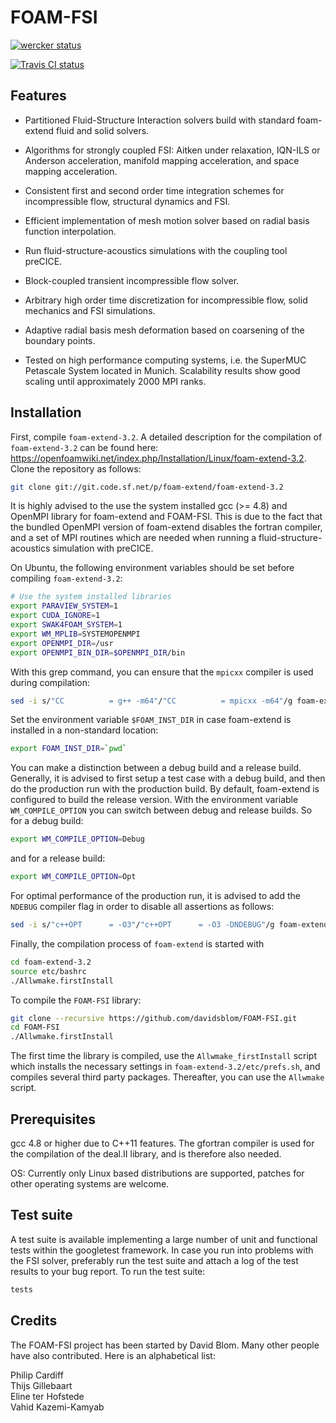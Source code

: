FOAM-FSI
========

[![wercker status](https://app.wercker.com/status/80ce1a6b7a23e394c5f07a3f27b5b43e/m/master "wercker status")](https://app.wercker.com/project/bykey/80ce1a6b7a23e394c5f07a3f27b5b43e)

[![Travis CI status](https://travis-ci.org/davidsblom/FOAM-FSI.svg?branch=master)](https://travis-ci.org/davidsblom/FOAM-FSI)

Features
-----------

*   Partitioned Fluid-Structure Interaction solvers build with standard
    foam-extend fluid and solid solvers.

*   Algorithms for strongly coupled FSI: Aitken under relaxation, IQN-ILS or
    Anderson acceleration, manifold mapping acceleration, and space mapping
    acceleration.

*   Consistent first and second order time integration schemes for
    incompressible flow, structural dynamics and FSI.

*   Efficient implementation of mesh motion solver based on radial basis
    function interpolation.

*   Run fluid-structure-acoustics simulations with the coupling tool preCICE.

*   Block-coupled transient incompressible flow solver.

*   Arbitrary high order time discretization for incompressible flow, solid
    mechanics and FSI simulations.

*   Adaptive radial basis mesh deformation based on coarsening of the
    boundary points.

*   Tested on high performance computing systems, i.e. the SuperMUC Petascale
    System located in Munich. Scalability results show good scaling until
    approximately 2000 MPI ranks.

Installation
-----------

First, compile `foam-extend-3.2`. A detailed description for the compilation of
`foam-extend-3.2` can be found here: <https://openfoamwiki.net/index.php/Installation/Linux/foam-extend-3.2>.
Clone the repository as follows:

``` bash
git clone git://git.code.sf.net/p/foam-extend/foam-extend-3.2
```

It is highly advised to the use the system installed gcc (>= 4.8) and OpenMPI
library for foam-extend and FOAM-FSI. This is due to the fact that the bundled
OpenMPI version of foam-extend disables the fortran compiler, and a set of MPI
routines which are needed when running a fluid-structure-acoustics simulation
with preCICE.

On Ubuntu, the following environment variables should be set before compiling
`foam-extend-3.2`:

``` bash
# Use the system installed libraries
export PARAVIEW_SYSTEM=1
export CUDA_IGNORE=1
export SWAK4FOAM_SYSTEM=1
export WM_MPLIB=SYSTEMOPENMPI
export OPENMPI_DIR=/usr
export OPENMPI_BIN_DIR=$OPENMPI_DIR/bin
```

With this grep command, you can ensure that the `mpicxx` compiler is used
during compilation:

``` bash
sed -i s/"CC          = g++ -m64"/"CC          = mpicxx -m64"/g foam-extend-3.2/wmake/rules/linux64Gcc/c++
```

Set the environment variable `$FOAM_INST_DIR` in case foam-extend is installed
in a non-standard location:

``` bash
export FOAM_INST_DIR=`pwd`
```

You can make a distinction between a debug build and a release build. Generally,
it is advised to first setup a test case with a debug build, and then do the
production run with the production build. By default, foam-extend is configured
to build the release version. With the environment variable `WM_COMPILE_OPTION`
you can switch between debug and release builds. So for a debug build:

``` bash
export WM_COMPILE_OPTION=Debug
```

and for a release build:

``` bash
export WM_COMPILE_OPTION=Opt
```

For optimal performance of the production run, it is advised to add the `NDEBUG`
compiler flag in order to disable all assertions as follows:

``` bash
sed -i s/"c++OPT      = -O3"/"c++OPT      = -O3 -DNDEBUG"/g foam-extend-3.2/wmake/rules/linux64Gcc/c++Opt
```

Finally, the compilation process of `foam-extend` is started with

``` bash
cd foam-extend-3.2
source etc/bashrc
./Allwmake.firstInstall
```

To compile the `FOAM-FSI` library:

``` bash
git clone --recursive https://github.com/davidsblom/FOAM-FSI.git
cd FOAM-FSI
./Allwmake.firstInstall
```

The first time the library is compiled, use the `Allwmake_firstInstall` script
 which installs the necessary settings in `foam-extend-3.2/etc/prefs.sh`, and
 compiles several third party packages. Thereafter, you can use the `Allwmake`
 script.

Prerequisites
-----------

gcc 4.8 or higher due to C++11 features. The gfortran compiler is used for the
compilation of the deal.II library, and is therefore also needed.

OS: Currently only Linux based distributions are supported, patches for other
operating systems are welcome.

Test suite
-----------

A test suite is available implementing a large number of unit and functional
tests within the googletest framework. In case you run into problems with the
FSI solver, preferably run the test suite and attach a log of the test results
to your bug report.
To run the test suite:

``` bash
tests
```

Credits
-----------

The FOAM-FSI project has been started by David Blom. Many other people have also
contributed. Here is an alphabetical list:

Philip Cardiff  
Thijs Gillebaart  
Eline ter Hofstede  
Vahid Kazemi-Kamyab
